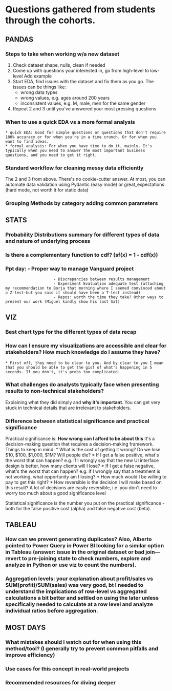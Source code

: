 # Questions gathered from students through the cohorts.

## PANDAS

### Steps to take when working w/a new dataset
1. Check dataset shape, nulls, clean if needed
2. Come up with questions your interested in, go from high-level to low-level
Add example
3. Start EDA, find issues with the dataset and fix them as you go. The issues can be things like:
    * wrong data types
    * wrong values, e.g. ages around 200 years
    * inconsistent values, e.g. M, male, men for the same gender
4. Repeat 2 and 3 until you've answered your most pressing questions

### When to use a quick EDA vs a more formal analysis
    * quick EDA: Good for simple questions or questions that don't require 100% accuracy or for when you're in a time crunch. Or for when you want to find ideas.
    * formal analysis: For when you have time to do it, mainly. It's typically when you need to answer the most important business questions, and you need to get it right.

### Standard workflow for cleaning messy data efficiently
The 2 and 3 from above. There's no cookie-cutter answer. At most, you can automate data validation using Pydantic (easy mode) or great_expectations (hard mode, not worth it for static data)

### Grouping Methods by category adding common parameters

## STATS

### Probability Distributions summary for different types of data and nature of underlying process

### Is there a complementary function to cdf?  (sf(x) = 1 - cdf(x))

### Ppt day:    - Proper way to manage Vanguard project
                         - Discrepancies between results management
                         - Experiment Evaluation adequate test (attaching my recommendation to Borja that morning where I seemed convinced about a Z-test—but you said it should have been a T-test instead)
                         - Repos: worth the time they take? Other ways to present our work (Miguel kindly show his last Sat)
## VIZ

### Best chart type for the different types of data recap
### How can I ensure my visualizations are accessible and clear for stakeholders? How much knowledge do I assume they have?  
    * First off, they need to be clear to you. And by clear to you I mean that you should be able to get the gist of what's happening in 5 seconds. If you don't, it's probs too complicated.

### What challenges do analysts typically face when presenting results to non-technical stakeholders?  
Explaining what they did simply and **why it's important**. You can get very stuck in technical details that are irrelevant to stakeholders.  

### Difference between statistical significance and practical significance

Practical significance is: **How wrong can I afford to be about this** It's a decision-making question that requires a decision-making framework. Things to keep in mind:
    * What is the cost of getting it wrong? Do we lose $10, $100, $1,000, $1M? Will people die?
        * If I get a false positive, what's the worst that can happen? e.g. if I wrongly say that the new UI interface design is better, how many clients will I lose?
        * If I get a false negative, what's the worst that can happen? e.g. if I wrongly say that a treatment is not working, what opportunity am I losing?
    * How much would I be willing to pay to get this right? 
    * How reversible is the decision I will make based on this result? A lot of decisions are easily reversible, i.e. you don't need to worry too much about a good significance level

Statistical significance is the number you put on the practical significance - both for the false positive cost (alpha) and false negative cost (beta).

## TABLEAU

### How can we prevent generating duplicates? Also, Alberto pointed to Power Query in Power BI looking for a similar option in Tableau (answer: issue in the original dataset or bad join—revert to pre-joining state to check numbers, explore and analyze in Python or use viz to count the numbers).

### Aggregation levels: your explanation about profit/sales vs SUM(profit)/SUM(sales) was very good, bt I needed to understand the implications of row-level vs aggregated calculations a bit better and settled on using the later unless specifically needed to calculate at a row level and analyze individual ratios before aggregation.

## MOST DAYS

### What mistakes should I watch out for when using this method/tool? (I generally try to prevent common pitfalls and improve efficiency)

### Use cases for this concept in real-world projects

### Recommended resources for diving deeper